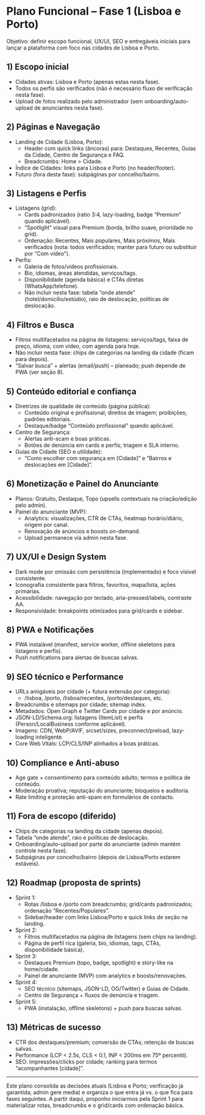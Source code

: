 # Plano Funcional – Fase 1 (Lisboa e Porto)

Objetivo: definir escopo funcional, UX/UI, SEO e entregáveis iniciais para lançar a plataforma com foco nas cidades de Lisboa e Porto.

## 1) Escopo inicial
- Cidades ativas: Lisboa e Porto (apenas estas nesta fase).
- Todos os perfis são verificados (não é necessário fluxo de verificação nesta fase).
- Upload de fotos realizado pelo administrador (sem onboarding/auto-upload de anunciantes nesta fase).

## 2) Páginas e Navegação
- Landing de Cidade (Lisboa, Porto):
  - Header com quick links (âncoras) para: Destaques, Recentes, Guias da Cidade, Centro de Segurança e FAQ.
  - Breadcrumbs: Home > Cidade.
- Índice de Cidades: links para Lisboa e Porto (no header/footer).
- Futuro (fora desta fase): subpáginas por concelho/bairro.

## 3) Listagens e Perfis
- Listagens (grid):
  - Cards padronizados (ratio 3:4, lazy-loading, badge “Premium” quando aplicável).
  - “Spotlight” visual para Premium (borda, brilho suave, prioridade no grid).
  - Ordenação: Recentes, Mais populares, Mais próximos, Mais verificados (nota: todos verificados; manter para futuro ou substituir por “Com vídeo”).
- Perfis:
  - Galeria de fotos/vídeos profissionais.
  - Bio, idiomas, áreas atendidas, serviços/tags.
  - Disponibilidade (agenda básica) e CTAs diretas (WhatsApp/telefone).
  - Não incluir nesta fase: tabela “onde atende” (hotel/domicílio/estúdio), raio de deslocação, políticas de deslocação.

## 4) Filtros e Busca
- Filtros multifacetados na página de listagens: serviços/tags, faixa de preço, idioma, com vídeo, com agenda para hoje.
- Não incluir nesta fase: chips de categorias na landing da cidade (ficam para depois).
- “Salvar busca” + alertas (email/push) – planeado; push depende de PWA (ver seção 8).

## 5) Conteúdo editorial e confiança
- Diretrizes de qualidade de conteúdo (página pública):
  - Conteúdo original e profissional; direitos de imagem; proibições; padrões editoriais.
  - Destaque/badge “Conteúdo profissional” quando aplicável.
- Centro de Segurança:
  - Alertas anti-scam e boas práticas.
  - Botões de denúncia em cards e perfis; triagem e SLA interno.
- Guias de Cidade (SEO e utilidade):
  - “Como escolher com segurança em [Cidade]” e “Bairros e deslocações em [Cidade]”.

## 6) Monetização e Painel do Anunciante
- Planos: Gratuito, Destaque, Topo (upsells contextuais na criação/edição pelo admin).
- Painel do anunciante (MVP):
  - Analytics: visualizações, CTR de CTAs, heatmap horário/diário, origem por canal.
  - Renovação de anúncios e boosts on-demand.
  - Upload permanece via admin nesta fase.

## 7) UX/UI e Design System
- Dark mode por omissão com persistência (implementado) e foco visível consistente.
- Iconografia consistente para filtros, favoritos, mapa/lista, ações primárias.
- Acessibilidade: navegação por teclado, aria-pressed/labels, contraste AA.
- Responsividade: breakpoints otimizados para grid/cards e sidebar.

## 8) PWA e Notificações
- PWA instalável (manifest, service worker, offline skeletons para listagens e perfis).
- Push notifications para alertas de buscas salvas.

## 9) SEO técnico e Performance
- URLs amigáveis por cidade (+ futura extensão por categoria):
  - /lisboa, /porto, /lisboa/recentes, /porto/destaques, etc.
- Breadcrumbs e sitemaps por cidade; sitemap index.
- Metadados: Open Graph e Twitter Cards por cidade e por anúncio.
- JSON-LD/Schema.org: listagens (ItemList) e perfis (Person/LocalBusiness conforme aplicável).
- Imagens: CDN, WebP/AVIF, srcset/sizes, preconnect/preload, lazy-loading inteligente.
- Core Web Vitals: LCP/CLS/INP alinhados a boas práticas.

## 10) Compliance e Anti-abuso
- Age gate + consentimento para conteúdo adulto; termos e política de conteúdo.
- Moderação proativa; reputação do anunciante; bloqueios e auditoria.
- Rate limiting e proteção anti-spam em formulários de contacto.

## 11) Fora de escopo (diferido)
- Chips de categorias na landing da cidade (apenas depois).
- Tabela “onde atende”, raio e políticas de deslocação.
- Onboarding/auto-upload por parte do anunciante (admin mantém controle nesta fase).
- Subpáginas por concelho/bairro (depois de Lisboa/Porto estarem estáveis).

## 12) Roadmap (proposta de sprints)
- Sprint 1:
  - Rotas /lisboa e /porto com breadcrumbs; grid/cards padronizados; ordenação “Recentes/Populares”.
  - Sidebar/header com links Lisboa/Porto e quick links de seção na landing.
- Sprint 2:
  - Filtros multifacetados na página de listagens (sem chips na landing).
  - Página de perfil rica (galeria, bio, idiomas, tags, CTAs, disponibilidade básica).
- Sprint 3:
  - Destaques Premium (topo, badge, spotlight) e story-like na home/cidade.
  - Painel de anunciante (MVP) com analytics e boosts/renovações.
- Sprint 4:
  - SEO técnico (sitemaps, JSON-LD, OG/Twitter) e Guias de Cidade.
  - Centro de Segurança + fluxos de denúncia e triagem.
- Sprint 5:
  - PWA (instalação, offline skeletons) + push para buscas salvas.

## 13) Métricas de sucesso
- CTR dos destaques/premium; conversão de CTAs; retenção de buscas salvas.
- Performance (LCP < 2.5s, CLS < 0.1, INP < 200ms em 75º percentil).
- SEO: impressões/clicks por cidade; ranking para termos “acompanhantes [cidade]”.

---
Este plano consolida as decisões atuais (Lisboa e Porto; verificação já garantida; admin gere media) e organiza o que entra já vs. o que fica para fases seguintes. A partir daqui, proponho iniciarmos pela Sprint 1 para materializar rotas, breadcrumbs e o grid/cards com ordenação básica.